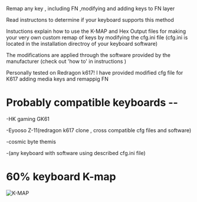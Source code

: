 Remap any key , including FN ,modifying and adding keys to  FN layer

Read instructons to determine if your keyboard supports this method

Instuctions explain how to use the K-MAP and Hex Output files for
making your very own custom remap of keys by modifying the cfg.ini file
(cfg.ini is located in the installation directroy of your keyboard software)

The modifications are applied through the software provided
by the manufacturer (check out 'how to' in instructions )

Personally tested on Redragon k617!
I have provided modified cfg file for K617 adding
media keys and remappig FN

# Probably compatible keyboards --

 -HK gaming GK61

 -Eyooso Z-11(redragon k617 clone , cross compatible  cfg files and software)

 -cosmic  byte themis

 -(any keyboard with software using described cfg.ini file)

# 60% keyboard K-map

![K-MAP ](https://user-images.githubusercontent.com/68894386/179691046-a58b71c3-0a84-45bb-a336-03d543a68b4a.png)
